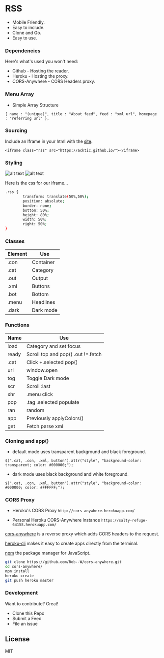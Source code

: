 # RSS

  - Mobile Friendly.
  - Easy to include.
  - Clone and Go.
  - Easy to use.

> 

### Dependencies

Here's what's used you won't need:

* Github - Hosting the reader.
* Heroku - Hosting the proxy.
* CORS-Anywhere - CORS Headers proxy.

### Menu Array

* Simple Array Structure

`{ name : "(unique)", title : "About feed", feed : "xml url", homepage : "referring url" },`

### Sourcing

Include an Iframe in your html with the [site](https://acktic.github.io).

`<iframe class="rss" src="https://acktic.github.io/"></iframe>`

### Styling

![alt text](https://raw.githubusercontent.com/acktic/acktic.github.io/master/3366071279769.png "Example iframe")
![alt text](https://raw.githubusercontent.com/acktic/acktic.github.io/master/7864746767418.png "Example iframe")

Here is the css for our iframe...
```sh
.rss {
        transform: translate(50%,50%);
        position: absolute;
        border: none;
        bottom: 50%;
        height: 80%;
        width: 50%;
        right: 50%;
}
```
### Classes
| Element | Use |
| ------ | ------ |
| .con | Container |
| .cat | Category |
| .out | Output |
| .xml | Buttons |
| .bot | Bottom |
| .menu | Headlines |
| .dark | Dark mode |

### Functions
| Name | Use |
|------|------|
| load | Category and set focus |
| ready | Scroll top and pop() .out !=.fetch |
| .cat | Click +.selected pop() |
| url | window.open |
| tog | Toggle Dark mode |
| scr | Scroll <element>:last |
| xhr | .menu click |
| pop | .tag .selected populate |
| ran | random |
| app | Previously applyColors() |
| get | Fetch parse xml |
  

### Cloning and app()

  - default mode uses transparent background and black foreground.
  
`$(".cat, .con, .xml, button").attr("style", "background-color: transparent; color: #000000;");`

 - dark mode uses black background and white foreground.
 
`$(".cat, .con, .xml, button").attr("style", "background-color: #000000; color: #FFFFFF;");`

 
### CORS Proxy

- Heroku's CORS Proxy
`http://cors-anywhere.herokuapp.com/`

- Personal Heroku CORS-Anywhere Instance
`https://salty-refuge-64158.herokuapp.com/`

[cors-anywhere](https://github.com/Rob--W/cors-anywhere) is a reverse proxy which adds CORS headers to the request.

[heroku-cli](https://github.com/heroku/cli) makes it easy to create apps directly from the terminal.

[npm](https://github.com/npm/cli) the package manager for JavaScript.

```sh
git clone https://github.com/Rob--W/cors-anywhere.git
cd cors-anywhere/
npm install
heroku create
git push heroku master
```

### Development

Want to contribute? Great!
- Clone this Repo
- Submit a Feed
- File an issue

License
----

MIT
